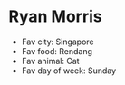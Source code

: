 # Ryan Morris

* Fav city: Singapore
* Fav food: Rendang
* Fav animal: Cat
* Fav day of week: Sunday